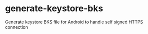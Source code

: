 # generate-keystore-bks
Generate keystore BKS file for Android to handle self signed HTTPS connection
